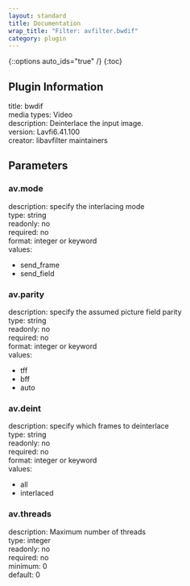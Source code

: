```yaml
---
layout: standard
title: Documentation
wrap_title: "Filter: avfilter.bwdif"
category: plugin
---
```

{::options auto_ids="true" /}
{:toc}

## Plugin Information

title: bwdif  
media types:
Video  
description: Deinterlace the input image.  
version: Lavfi6.41.100  
creator: libavfilter maintainers  

## Parameters

### av.mode

  
description:
specify the interlacing mode  
type: string  
readonly: no  
required: no  
format: integer or keyword  
values:  
* send_frame
* send_field

### av.parity

  
description:
specify the assumed picture field parity  
type: string  
readonly: no  
required: no  
format: integer or keyword  
values:  
* tff
* bff
* auto

### av.deint

  
description:
specify which frames to deinterlace  
type: string  
readonly: no  
required: no  
format: integer or keyword  
values:  
* all
* interlaced

### av.threads

  
description:
Maximum number of threads  
type: integer  
readonly: no  
required: no  
minimum: 0  
default: 0  

